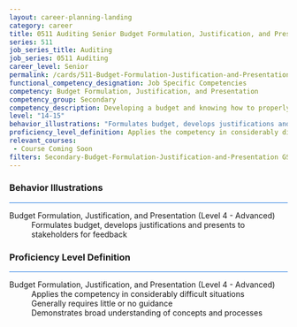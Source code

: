 ```yaml
---
layout: career-planning-landing
category: career
title: 0511 Auditing Senior Budget Formulation, Justification, and Presentation
series: 511
job_series_title: Auditing
job_series: 0511 Auditing
career_level: Senior
permalink: /cards/511-Budget-Formulation-Justification-and-Presentation-Senior
functional_competency_designation: Job Specific Competencies
competency: Budget Formulation, Justification, and Presentation
competency_group: Secondary
competency_description: Developing a budget and knowing how to properly allocate funds according to regulations is vital to solving constant resource challenges.
level: "14-15"
behavior_illustrations: "Formulates budget, develops justifications and presents to stakeholders for feedback"
proficiency_level_definition: Applies the competency in considerably difficult situations ? Generally requires little or no guidance ? Demonstrates broad understanding of concepts and processes
relevant_courses: 
 - Course Coming Soon
filters: Secondary-Budget-Formulation-Justification-and-Presentation GS-14-15 series-0511
---
```


<div class="desktop:grid-col-6 margin-y-3">
  <div class="border-top-2 bg-white padding-3 shadow-5 height-full members-hover border-1px button-border border-top-blue radius-lg card-text-color">
    <h3>Behavior Illustrations</h3>
    <hr style="background-color: #1b74e0 !important;"/>
    <dl class="text-base card-content-color"><dt>Budget Formulation, Justification, and Presentation (Level 4 - Advanced)</dt><dd>Formulates budget, develops justifications and presents to stakeholders for feedback</dd></dl>
  </div>
</div>
<div class="desktop:grid-col-6 margin-y-3">
  <div class="border-top-2 bg-white padding-3 shadow-5 height-full members-hover border-1px button-border border-top-blue radius-lg card-text-color">
    <h3>Proficiency Level Definition</h3>
     <hr style="background-color: #1b74e0 !important;"/>
    <dl class="text-base card-content-color"><dt>Budget Formulation, Justification, and Presentation (Level 4 - Advanced)</dt><dd>Applies the competency in considerably difficult situations </dd><dd> Generally requires little or no guidance </dd><dd> Demonstrates broad understanding of concepts and processes</dd></dl>
  </div>
</div>
